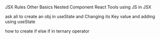 JSX Rules
Other Basics
Nested Component
React Tools
using JS in JSX

ask ali to create an obj in useState and Changing its Key value and adding using useState


how to create if else if in ternary operator